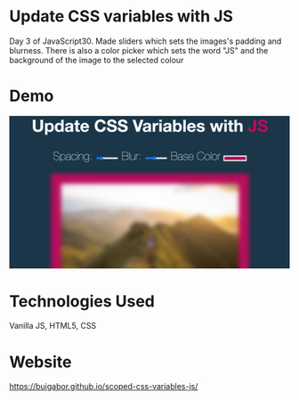 # Update CSS variables with JS

Day 3 of JavaScript30. Made sliders which sets the images's padding and blurness. There is also a color picker which sets the word "JS" and the background of the image to the selected colour

# Demo

<img src="./images/Demo.png">

# Technologies Used

Vanilla JS, HTML5, CSS

# Website

https://buigabor.github.io/scoped-css-variables-js/
